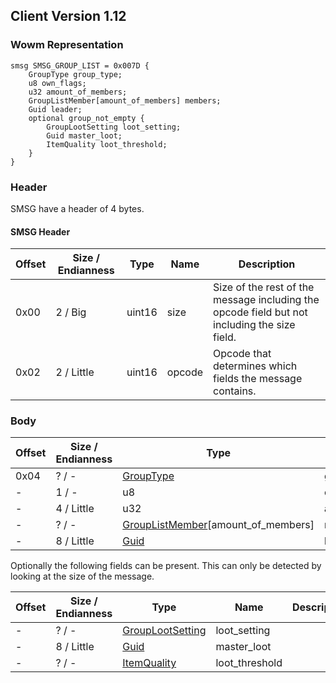 ## Client Version 1.12

### Wowm Representation
```rust,ignore
smsg SMSG_GROUP_LIST = 0x007D {
    GroupType group_type;
    u8 own_flags;
    u32 amount_of_members;
    GroupListMember[amount_of_members] members;
    Guid leader;
    optional group_not_empty {
        GroupLootSetting loot_setting;
        Guid master_loot;
        ItemQuality loot_threshold;
    }
}
```
### Header
SMSG have a header of 4 bytes.

#### SMSG Header
| Offset | Size / Endianness | Type   | Name   | Description |
| ------ | ----------------- | ------ | ------ | ----------- |
| 0x00   | 2 / Big           | uint16 | size   | Size of the rest of the message including the opcode field but not including the size field.|
| 0x02   | 2 / Little        | uint16 | opcode | Opcode that determines which fields the message contains.|
### Body
| Offset | Size / Endianness | Type | Name | Description |
| ------ | ----------------- | ---- | ---- | ----------- |
| 0x04 | ? / - | [GroupType](grouptype.md) | group_type |  |
| - | 1 / - | u8 | own_flags |  |
| - | 4 / Little | u32 | amount_of_members |  |
| - | ? / - | [GroupListMember](grouplistmember.md)[amount_of_members] | members |  |
| - | 8 / Little | [Guid](../spec/packed-guid.md) | leader |  |

Optionally the following fields can be present. This can only be detected by looking at the size of the message.

| Offset | Size / Endianness | Type | Name | Description |
| ------ | ----------------- | ---- | ---- | ----------- |
| - | ? / - | [GroupLootSetting](grouplootsetting.md) | loot_setting |  |
| - | 8 / Little | [Guid](../spec/packed-guid.md) | master_loot |  |
| - | ? / - | [ItemQuality](itemquality.md) | loot_threshold |  |
